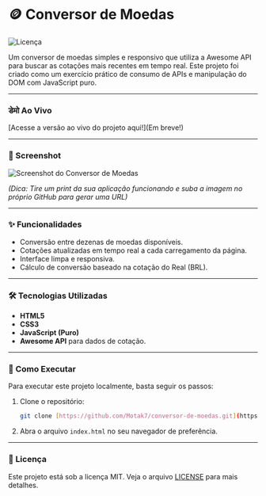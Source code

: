 # 🪙 Conversor de Moedas

![Licença](https://img.shields.io/badge/license-MIT-blue.svg)

Um conversor de moedas simples e responsivo que utiliza a Awesome API para buscar as cotações mais recentes em tempo real. Este projeto foi criado como um exercício prático de consumo de APIs e manipulação do DOM com JavaScript puro.

---

###  डेमो Ao Vivo

[Acesse a versão ao vivo do projeto aqui!](Em breve!)

---

### 📸 Screenshot

![Screenshot do Conversor de Moedas](image.png)

*(Dica: Tire um print da sua aplicação funcionando e suba a imagem no próprio GitHub para gerar uma URL)*

---

### ✨ Funcionalidades

* Conversão entre dezenas de moedas disponíveis.
* Cotações atualizadas em tempo real a cada carregamento da página.
* Interface limpa e responsiva.
* Cálculo de conversão baseado na cotação do Real (BRL).

---

### 🛠️ Tecnologias Utilizadas

* **HTML5**
* **CSS3**
* **JavaScript (Puro)**
* **Awesome API** para dados de cotação.

---

### 🚀 Como Executar

Para executar este projeto localmente, basta seguir os passos:

1.  Clone o repositório:
    ```bash
    git clone [https://github.com/Motak7/conversor-de-moedas.git](https://github.com/Motak7/conversor-de-moedas.git)
    ```
2.  Abra o arquivo `index.html` no seu navegador de preferência.

---

### 📄 Licença

Este projeto está sob a licença MIT. Veja o arquivo [LICENSE](LICENSE) para mais detalhes.